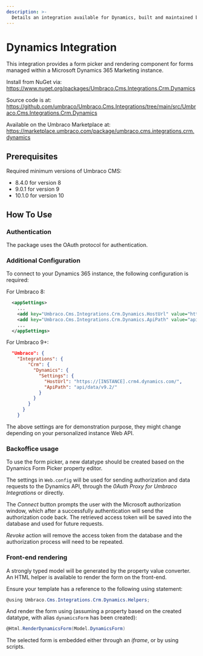 ```yaml
---
description: >-
  Details an integration available for Dynamics, built and maintained by Umbraco HQ.
---
```


# Dynamics Integration

This integration provides a form picker and rendering component for forms managed within a Microsoft Dynamics 365 Marketing instance.

Install from NuGet via:
https://www.nuget.org/packages/Umbraco.Cms.Integrations.Crm.Dynamics

Source code is at:
https://github.com/umbraco/Umbraco.Cms.Integrations/tree/main/src/Umbraco.Cms.Integrations.Crm.Dynamics

Available on the Umbraco Marketplace at:
https://marketplace.umbraco.com/package/umbraco.cms.integrations.crm.dynamics

## Prerequisites

Required minimum versions of Umbraco CMS:
- 8.4.0 for version 8
- 9.0.1 for version 9
- 10.1.0 for version 10

## How To Use

### Authentication

The package uses the OAuth protocol for authentication.

### Additional Configuration

To connect to your Dynamics 365 instance, the following configuration is required:

For Umbraco 8:

```xml
  <appSettings>
    ...
    <add key="Umbraco.Cms.Integrations.Crm.Dynamics.HostUrl" value="https://[INSTANCE]/api.crm4.dynamics.com/" />
    <add key="Umbraco.Cms.Integrations.Crm.Dynamics.ApiPath" value="api/data/v9.2/" />
    ...
  </appSettings>
```

For Umbraco 9+:

```json
  "Umbraco": {
    "Integrations": {
        "Crm": {
          "Dynamics": {
            "Settings": {
              "HostUrl": "https://[INSTANCE].crm4.dynamics.com/",
              "ApiPath": "api/data/v9.2/"
            }
          }
        }
      }
    }
```

The above settings are for demonstration purpose, they might change depending on your personalized instance Web API.

### Backoffice usage

To use the form picker, a new datatype should be created based on the Dynamics Form Picker property editor.

The settings in `Web.config` will be used for sending authorization and data requests to the Dynamics API, through the _0Auth Proxy for Umbraco Integrations_ or directly.

The _Connect_ button prompts the user with the Microsoft authorization window, which after a successfully authentication will send the authorization code back.
The retrieved access token will be saved into the database and used for future requests.

_Revoke_ action will remove the access token from the database and the authorization process will need to be repeated.

### Front-end rendering

A strongly typed model will be generated by the property value converter. An HTML helper is available to render the form on the front-end.

Ensure your template has a reference to the following using statement:

```csharp
@using Umbraco.Cms.Integrations.Crm.Dynamics.Helpers;
```

And render the form using (assuming a property based on the created datatype, with alias `dynamicsForm` has been created):

```csharp
@Html.RenderDynamicsForm(Model.DynamicsForm)
```

The selected form is embedded either through an _iframe_, or by using scripts.
